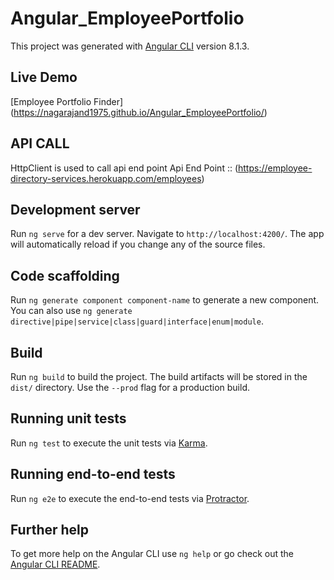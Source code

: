 # Angular_EmployeePortfolio

This project was generated with [Angular CLI](https://github.com/angular/angular-cli) version 8.1.3.

## Live Demo
[Employee Portfolio Finder] (https://nagarajand1975.github.io/Angular_EmployeePortfolio/)

## API CALL

HttpClient is used to call api end point
Api End Point  :: (https://employee-directory-services.herokuapp.com/employees)

## Development server

Run `ng serve` for a dev server. Navigate to `http://localhost:4200/`. The app will automatically reload if you change any of the source files.

## Code scaffolding

Run `ng generate component component-name` to generate a new component. You can also use `ng generate directive|pipe|service|class|guard|interface|enum|module`.

## Build

Run `ng build` to build the project. The build artifacts will be stored in the `dist/` directory. Use the `--prod` flag for a production build.

## Running unit tests

Run `ng test` to execute the unit tests via [Karma](https://karma-runner.github.io).

## Running end-to-end tests

Run `ng e2e` to execute the end-to-end tests via [Protractor](http://www.protractortest.org/).

## Further help

To get more help on the Angular CLI use `ng help` or go check out the [Angular CLI README](https://github.com/angular/angular-cli/blob/master/README.md).
